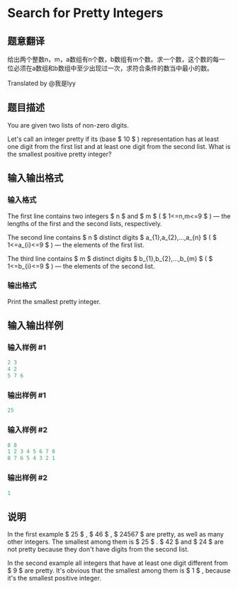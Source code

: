 # Search for Pretty Integers

## 题意翻译

给出两个整数n，m，a数组有n个数，b数组有m个数。求一个数，这个数的每一位必须在a数组和b数组中至少出现过一次，求符合条件的数当中最小的数。

Translated by @我是lyy

## 题目描述

You are given two lists of non-zero digits.

Let's call an integer pretty if its (base $ 10 $ ) representation has at least one digit from the first list and at least one digit from the second list. What is the smallest positive pretty integer?

## 输入输出格式

### 输入格式

The first line contains two integers $ n $ and $ m $ ( $ 1<=n,m<=9 $ ) — the lengths of the first and the second lists, respectively.

The second line contains $ n $ distinct digits $ a_{1},a_{2},...,a_{n} $ ( $ 1<=a_{i}<=9 $ ) — the elements of the first list.

The third line contains $ m $ distinct digits $ b_{1},b_{2},...,b_{m} $ ( $ 1<=b_{i}<=9 $ ) — the elements of the second list.

### 输出格式

Print the smallest pretty integer.

## 输入输出样例

### 输入样例 #1

```cpp
2 3
4 2
5 7 6

```
### 输出样例 #1

```cpp
25

```
### 输入样例 #2

```cpp
8 8
1 2 3 4 5 6 7 8
8 7 6 5 4 3 2 1

```
### 输出样例 #2

```cpp
1

```
## 说明

In the first example $ 25 $ , $ 46 $ , $ 24567 $ are pretty, as well as many other integers. The smallest among them is $ 25 $ . $ 42 $ and $ 24 $ are not pretty because they don't have digits from the second list.

In the second example all integers that have at least one digit different from $ 9 $ are pretty. It's obvious that the smallest among them is $ 1 $ , because it's the smallest positive integer.

